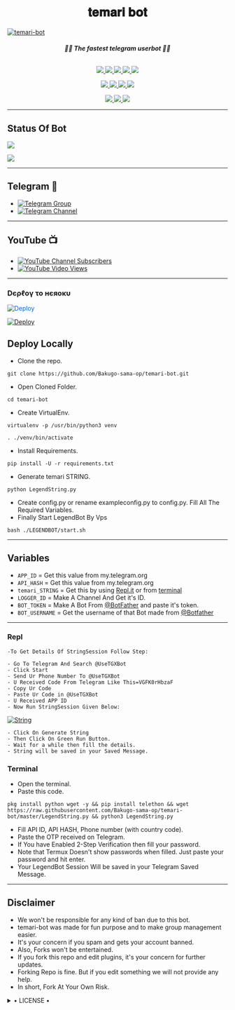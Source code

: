 <h1 align="center">
<b> 𝐭𝐞𝐦𝐚𝐫𝐢 𝐛𝐨𝐭 </b>
</h1>

[![temari-bot](https://te.legra.ph/file/45c4e41881f7b7b72e6b9.jpg)](https://github.com/Bakugo-sama-op/temari-bot)

<h6 align="center">
  <b>💌💝 The fastest telegram userbot 💝💌</b>
</h6>

<p align="center">
<a href="https://github.com/Bakugo-sama-op/temari-bot" alt="GitHub closed issues"> <img src="https://img.shields.io/github/issues-closed-raw/LEGEND-OS/LEGENDBOT?style=flat&logo=github&color=success" /> </a>
<a href="https://github.com/Bakugo-sama-op/temari-bot/graphs/contributors" alt="GitHub contributors"> <img src="https://img.shields.io/github/contributors/Bakugo-sama-op/temari-bot?style=flat&logo=github" /> </a>
<a href="https://github.com/Bakugo-sama-op/temari-bot/network/members" alt="GitHub forks"> <img src="https://img.shields.io/github/forks/Bakugo-sama-op/temari-bot?label=Forks&logo=github" /> </a>
<a href="https://github.com/Bakugo-sama-op/temari-bot" alt="GitHub closed pull requests"> <img src="https://img.shields.io/github/issues-pr-closed-raw/Bakugo-sama-op/temari-bot?color=success" /> </a>
<a href="https://github.com/Bakugo-sama-op/temari-bot" alt="GitHub issues"> <img src="https://img.shields.io/github/issues-raw/Bakugo-sama-op/temari-bot?style=flat&logo=github&color=yellow" /> </a>
</p>
<p align="center">
<a href="https://www.python.org/" alt="made-with-python"> <img src="https://img.shields.io/badge/Made%20with-Python-1f425f.svg?style=flat&logo=python&color=blue" /> </a>
<a href="https://github.com/Bakugo-sama-op/temari-bot" alt="Docker!"> <img src="https://aleen42.github.io/badges/src/docker.svg" /> </a>
<a href="https://github.com/Bakugo-sama-op/temari-bot" alt="GitHub repo size"> <img src="https://img.shields.io/github/repo-size/Bakugo-sama-op/temari-bot" /> </a>
<a href="https://github.com/Bakugo-sama-op/temari-bot/blob/master/LICENSE" alt="GPLv3 license"> <img src="https://img.shields.io/badge/License-GPLv3-blue.svg" /> </a>
</p>
<p align="center">
<a href="https://t.me/Legend_Userbot" alt="Telegram!"> <img src="https://aleen42.github.io/badges/src/telegram.svg" /> </a>
<a href="https://github.com/LEGEND-OS/LEGENDBOT/graphs/commit-activity" alt="Maintenance"> <img src="https://img.shields.io/badge/Maintained%3F-yes-green.svg" /> </a>
<a href="https://makeapullrequest.com" alt="PRs Welcome"> <img src="https://img.shields.io/badge/PRs-welcome-brightgreen.svg?style=flat-square" /> </a>
</p>

------
## Status Of Bot 
<p align="left">
    <a href="https://github.com/Bakugo-sama-op/temari-bot/network/members"><img src="https://img.shields.io/github/forks/Bakugo-sama-op/temari-bot?label=Forks&logoColor=Black&style=social"></a><p align="left"><a href="https://github.com/Bakugo-sama-op/temari-bot/stargazers"><img src="https://img.shields.io/github/stars/Bakugo-sama-op/temari-bot?logoColor=Blue&style=social"></a><p align="left"><a href="https://github.com/Bakugo-sama-op/temari-bot"></a><p align="left"><a href="https://github.com/Bakugo-sama-op/temari-bot?"></a>

------
## Telegram 🏪
- [![Telegram Group](https://img.shields.io/badge/Telegram-Group-brightgreen)](https://t.me/animenikko)
- [![Telegram Channel](https://t.me/AnimeWallCave)](https://t.me/AnimeWallCave)

------
## YouTube 📺
- [![YouTube Channel Subscribers](https://img.shields.io/youtube/channel/subscribers/UCvp8PY25PTRhFDZjLv3sVfg?style=social)](https://youtube.com/channel/UCvp8PY25PTRhFDZjLv3sVfg)
- [![YouTube Video Views](https://img.shields.io/youtube/views/9dQgdUJfk_k?label=Tutorial+•+Heroku+•&style=social)](https://youtu.be/9dQgdUJfk_k)

------------
<h3> Dєρℓογ το нєяοκυ </h3>

<a href="https://dashboard.heroku.com/new?button-url=https%3A%2F%2Fgithub.com%2FLEGEND-OS%2FLEGENDBOT&template=https%3A%2F%2Fgithub.com%2FLEGEND-OS%2FLEGENDBOT" rel="nofollow" style="background-color: initial; box-sizing: border-box; color: #0366d6; text-decoration-line: none;"><img alt="Deploy" data-canonical-src="https://www.herokucdn.com/deploy/button.svg" src="https://camo.githubusercontent.com/83b0e95b38892b49184e07ad572c94c8038323fb/68747470733a2f2f7777772e6865726f6b7563646e2e636f6d2f6465706c6f792f627574746f6e2e737667" style="border-style: none; box-sizing: initial; max-width: 100%;" /></a></div>
</a>


[![Deploy](https://te.legra.ph/file/9cdc7d6498e04bed3458e.jpg)](https://dashboard.heroku.com/new?button-url=https%3A%2F%2Fgithub.com%2FLEGEND-OS%2FLEGENDBOT&template=https%3A%2F%2Fgithub.com%2FLEGEND-OS%2FLEGENDBOT)

## Deploy Locally

- Clone the repo. 

`git clone https://github.com/Bakugo-sama-op/temari-bot.git`
- Open Cloned Folder.

`cd temari-bot`
- Create VirtualEnv.

`virtualenv -p /usr/bin/python3 venv`

`. ./venv/bin/activate`
- Install Requirements.

`pip install -U -r requirements.txt`
- Generate temari STRING.

`python LegendString.py`
- Create config.py or rename exampleconfig.py to config.py. Fill All The Required Variables.
- Finally Start LegendBot By Vps

`bash ./LEGENDBOT/start.sh`

---------

## Variables

- `APP_ID`  =  Get this value from my.telegram.org
- `API_HASH`  =  Get this value from my.telegram.org
- `temari_STRING`  =  Get this by using [Repl.it](#Repl) or from [terminal](#Terminal)
- `LOGGER_ID`  =  Make A Channel And Get it's ID.
- `BOT_TOKEN`  =  Make A Bot From [@BotFather](https://t.me/botfather) and paste it's token.
- `BOT_USERNAME`  =  Get the username of that Bot made from [@Botfather](https://t.me/botfather)

------
### Repl


    -To Get Details Of StringSession Follow Step: 

    - Go To Telegram And Search @UseTGXBot
    - Click Start
    - Send Ur Phone Number To @UseTGXBot
    - U Received Code From Telegram Like This=VGFK0rHbzaF
    - Copy Ur Code
    - Paste Ur Code in @UseTGXBot
    - U Received APP ID
    - Now Run StringSession Given Below:
   

[![String](https://te.legra.ph/file/c404509f7479e427d54cf.jpg)](https://replit.com/@KrishnaJaiswal1/LEGENDBOT#main.py) 

    - Click On Generate String
    - Then Click On Green Run Button.
    - Wait for a while then fill the details.
    - String will be saved in your Saved Message.


### Terminal
- Open the terminal.
- Paste this code.

`pkg install python wget -y && pip install telethon && wget https://raw.githubusercontent.com/Bakugo-sama-op/temari-bot/master/LegendString.py && python3 LegendString.py`
- Fill API ID, API HASH, Phone number (with country code).
- Paste the OTP received on Telegram.
- If You have Enabled 2-Step Verification then fill your password.
- Note that Termux Doesn't show passwords when filled. Just paste your password and hit enter.
- Your LegendBot Session Will be saved in your Telegram Saved Message.


------
## Disclaimer
- We won't be responsible for any kind of ban due to this bot.
- temari-bot was made for fun purpose and to make group management easier.
- It's your concern if you spam and gets your account banned.
- Also, Forks won't be entertained.
- If you fork this repo and edit plugins, it's your concern for further updates.
- Forking Repo is fine. But if you edit something we will not provide any help.
- In short, Fork At Your Own Risk.

<details>

  <summary> • LICENSE • </summary>

![](https://www.gnu.org/graphics/gplv3-or-later.png)

Bakugo-sama-op

Poject [temari-bot](https://github.com/Bakugo-sama-op/temari-bot) is free software: you can redistribute it and/or modify

it under the terms of the GNU General Public License as published by

the Free Software Foundation, either version 3 of the License, or

(at your option) any later version.

This program is distributed in the hope that it will be useful,

but WITHOUT ANY WARRANTY; without even the implied warranty of

MERCHANTABILITY or FITNESS FOR A PARTICULAR PURPOSE.  See the

GNU General Public License for more details.

You should have received a copy of the GNU General Public License

along with this program. If not, see <https://www.gnu.org/licenses/>.

</details>
